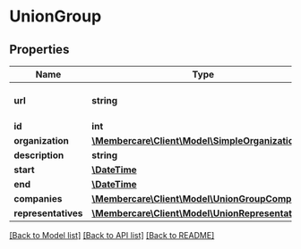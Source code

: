 # UnionGroup

## Properties
Name | Type | Description | Notes
------------ | ------------- | ------------- | -------------
**url** | **string** | The link to the current resource | [optional] 
**id** | **int** |  | [optional] 
**organization** | [**\Membercare\Client\Model\SimpleOrganization**](SimpleOrganization.md) |  | [optional] 
**description** | **string** |  | [optional] 
**start** | [**\DateTime**](\DateTime.md) |  | [optional] 
**end** | [**\DateTime**](\DateTime.md) |  | [optional] 
**companies** | [**\Membercare\Client\Model\UnionGroupCompany[]**](UnionGroupCompany.md) |  | [optional] 
**representatives** | [**\Membercare\Client\Model\UnionRepresentative[]**](UnionRepresentative.md) |  | [optional] 

[[Back to Model list]](../../README.md#documentation-for-models) [[Back to API list]](../../README.md#documentation-for-api-endpoints) [[Back to README]](../../README.md)

